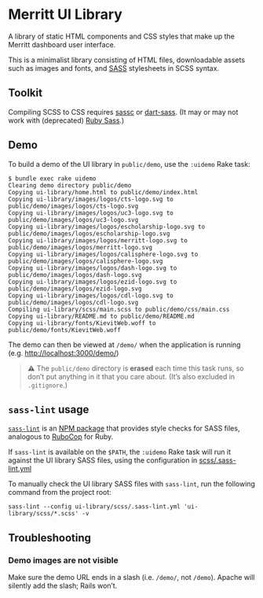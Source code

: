 # Merritt UI Library

A library of static HTML components and CSS styles that make up the Merritt dashboard user interface.

This is a minimalist library consisting of HTML files, downloadable assets such as images and fonts,
and [SASS](https://sass-lang.com/) stylesheets in SCSS syntax.

## Toolkit

Compiling SCSS to CSS requires [sassc](https://github.com/sass/sassc) or
[dart-sass](https://github.com/sass/dart-sass). (It may or may not work with (deprecated)
[Ruby Sass](https://sass-lang.com/ruby-sass).)

## Demo

To build a demo of the UI library in `public/demo`, use the `:uidemo` Rake task:

```
$ bundle exec rake uidemo
Clearing demo directory public/demo
Copying ui-library/home.html to public/demo/index.html
Copying ui-library/images/logos/cts-logo.svg to public/demo/images/logos/cts-logo.svg
Copying ui-library/images/logos/uc3-logo.svg to public/demo/images/logos/uc3-logo.svg
Copying ui-library/images/logos/escholarship-logo.svg to public/demo/images/logos/escholarship-logo.svg
Copying ui-library/images/logos/merritt-logo.svg to public/demo/images/logos/merritt-logo.svg
Copying ui-library/images/logos/calisphere-logo.svg to public/demo/images/logos/calisphere-logo.svg
Copying ui-library/images/logos/dash-logo.svg to public/demo/images/logos/dash-logo.svg
Copying ui-library/images/logos/ezid-logo.svg to public/demo/images/logos/ezid-logo.svg
Copying ui-library/images/logos/cdl-logo.svg to public/demo/images/logos/cdl-logo.svg
Compiling ui-library/scss/main.scss to public/demo/css/main.css
Copying ui-library/README.md to public/demo/README.md
Copying ui-library/fonts/KievitWeb.woff to public/demo/fonts/KievitWeb.woff
```

The demo can then be viewed at `/demo/` when the application is running (e.g. 
[http://localhost:3000/demo/](http://localhost:3000/demo/))

> **⚠️** The `public/demo` directory is **erased** each time this task runs, so don’t
> put anything in it that you care about. (It’s also excluded in `.gitignore`.) 

## `sass-lint` usage

[`sass-lint`](https://github.com/sasstools/sass-lint/) is an [NPM package](https://www.npmjs.com/package/sass-lint)
that provides style checks for SASS files, analogous to [RuboCop](https://github.com/rubocop-hq/rubocop) for Ruby.

If `sass-lint` is available on the `$PATH`, the `:uidemo` Rake task will run it against the UI library SASS files,
using the configuration in [scss/.sass-lint.yml](scss/.sass-lint.yml)

To manually check the UI library SASS files with `sass-lint`, run the following command from the project root:

```
sass-lint --config ui-library/scss/.sass-lint.yml 'ui-library/scss/*.scss' -v
```

## Troubleshooting

### Demo images are not visible

Make sure the demo URL ends in a slash (i.e. `/demo/`, not `/demo`). Apache will silently add
the slash; Rails won’t.
